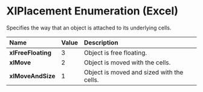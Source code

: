 
# XlPlacement Enumeration (Excel)

Specifies the way that an object is attached to its underlying cells.



|**Name**|**Value**|**Description**|
|:-----|:-----|:-----|
|**xlFreeFloating**|3|Object is free floating.|
|**xlMove**|2|Object is moved with the cells.|
|**xlMoveAndSize**|1|Object is moved and sized with the cells.|
